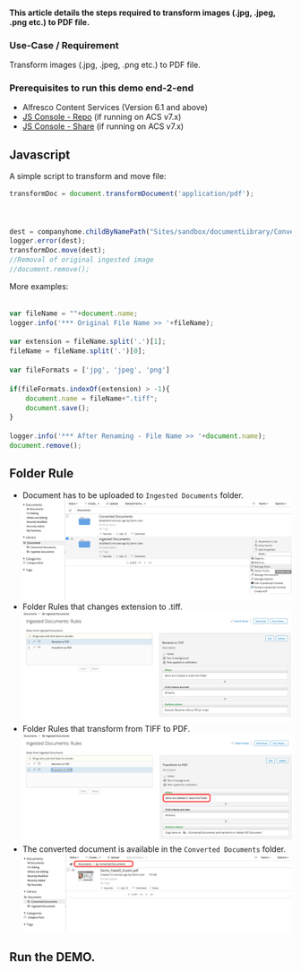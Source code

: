 #### This article details the steps required to transform images (.jpg, .jpeg, .png etc.) to PDF file.

### Use-Case / Requirement
Transform images (.jpg, .jpeg, .png etc.) to PDF file.

### Prerequisites to run this demo end-2-end

* Alfresco Content Services (Version 6.1 and above)
* [JS Console - Repo](../javascript-console-repo-0.7-SNAPSHOT.amp)  (if running on ACS v7.x)
* [JS Console - Share](../javascript-console-share-0.7-SNAPSHOT.amp)  (if running on ACS v7.x)

## Javascript 

A simple script to transform and move file:

```javascript
transformDoc = document.transformDocument('application/pdf');



dest = companyhome.childByNamePath("Sites/sandbox/documentLibrary/Converted Documents");
logger.error(dest);
transformDoc.move(dest);
//Removal of original ingested image
//document.remove();
```

More examples:

```javascript

var fileName = ""+document.name;
logger.info('*** Original File Name >> '+fileName);

var extension = fileName.split('.')[1];
fileName = fileName.split('.')[0];

var fileFormats = ['jpg', 'jpeg', 'png']

if(fileFormats.indexOf(extension) > -1){
	document.name = fileName+".tiff";
	document.save();
}

logger.info('*** After Renaming - File Name >> '+document.name);
document.remove();
```



## Folder Rule 
* Document has to be uploaded to `Ingested Documents` folder.
![folders](assets/folders.png)
* Folder Rules that changes extension to .tiff.
![folder-rules](assets/folder-rules-1.png)
* Folder Rules that transform from TIFF to PDF.
![folder-rules](assets/folder-rules-2.png)
* The converted document is available in the `Converted Documents` folder.
![folders](assets/folders-2.png)


## Run the DEMO.
